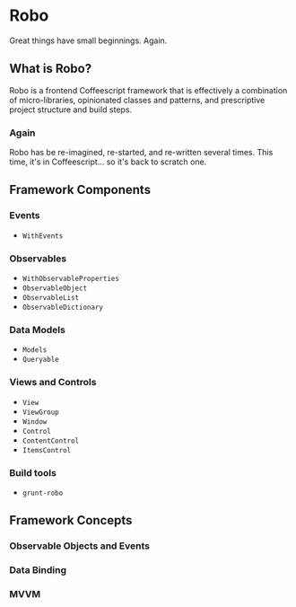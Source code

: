 # Robo

Great things have small beginnings. Again.

## What is Robo?

Robo is a frontend Coffeescript framework that is effectively a combination of
micro-libraries, opinionated classes and patterns, and prescriptive project
structure and build steps.

### Again

Robo has be re-imagined, re-started, and re-written several times.  This time,
it's in Coffeescript... so it's back to scratch one.

## Framework Components

### Events

* `WithEvents`

### Observables

* `WithObservableProperties`
* `ObservableObject`
* `ObservableList`
* `ObservableDictionary`

### Data Models

* `Models`
* `Queryable`

### Views and Controls

* `View`
* `ViewGroup`
* `Window`
* `Control`
* `ContentControl`
* `ItemsControl`

### Build tools

* `grunt-robo`

## Framework Concepts

### Observable Objects and Events

### Data Binding

### MVVM


